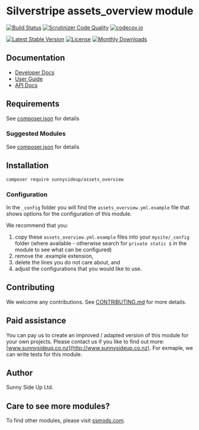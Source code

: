 # Silverstripe assets_overview module
[![Build Status](https://travis-ci.org/sunnysideup/silverstripe-assets_overview.svg?branch=master)](https://travis-ci.org/sunnysideup/silverstripe-assets_overview)
[![Scrutinizer Code Quality](https://scrutinizer-ci.com/g/sunnysideup/silverstripe-assets_overview/badges/quality-score.png?b=master)](https://scrutinizer-ci.com/g/sunnysideup/silverstripe-assets_overview/?branch=master)
[![codecov.io](https://codecov.io/github/sunnysideup/silverstripe-assets_overview/coverage.svg?branch=master)](https://codecov.io/github/sunnysideup/silverstripe-assets_overview?branch=master)

[![Latest Stable Version](https://poser.pugx.org/sunnysideup/assets_overview/version)](https://packagist.org/packages/sunnysideup/assets_overview)
[![License](https://poser.pugx.org/sunnysideup/assets_overview/license)](https://packagist.org/packages/sunnysideup/assets_overview)
[![Monthly Downloads](https://poser.pugx.org/sunnysideup/assets_overview/d/monthly)](https://packagist.org/packages/sunnysideup/assets_overview)


## Documentation



 * [Developer Docs](docs/en/INDEX.md)
 * [User Guide](docs/en/userguide.md)
 * [API Docs](http://docs.ssmods.com/sunnysideup/assets_overview/classes.xhtml)


## Requirements



See [composer.json](composer.json) for details


### Suggested Modules



See [composer.json](composer.json) for details


## Installation


```
composer require sunnysideup/assets_overview
```

### Configuration



In the `_config` folder you will find the `assets_overview.yml.example`
file that shows options for the configuration of this module.

We recommend that you:

  1. copy these `assets_overview.yml.example` files into your
`mysite/_config` folder (where available - otherwise search for `private static $` in the module to see what can be configured)
  2. remove the .example extension,
  3. delete the lines you do not care about, and
  4. adjust the configurations that you would like to use.


## Contributing



We welcome any contributions. See [CONTRIBUTING.md](CONTRIBUTING.md) for more details.

## Paid assistance



You can pay us to create an improved / adapted version of this module for your own projects.  Please contact us if you like to find out more: [www.sunnysideup.co.nz](http://www.sunnysideup.co.nz).  For exmaple, we can write tests for this module.  

## Author



Sunny Side Up Ltd.


## Care to see more modules?

To find other modules, please visit [ssmods.com](http://ssmods.com/).

